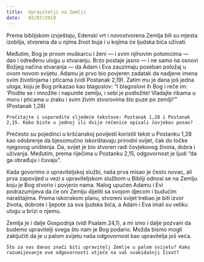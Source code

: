 ```yaml
---
title:  Upravitelji na Zemlji
date:   02/07/2019
---
```


Prema biblijskom izvještaju, Edenski vrt i novostvorena Zemlja bili su mjesta izobilja, stvorena da u njima život buja i u kojima će ljudska bića uživati.

Međutim, Bog je prvom muškarcu i ženi — i svim njihovim potomcima — dao i određenu ulogu u stvaranju. Brzo postaje jasno — i ne samo na osnovi Božjeg načina stvaranja — da Adam i Eva zauzimaju poseban položaj u ovom novom svijetu. Adamu je prvo bio povjeren zadatak da nadjene imena svim životinjama i pticama (vidi Postanak 2,19). Zatim mu je dana još jedna uloga, koju je Bog prikazao kao blagoslov: “I blagoslovi ih Bog i reče im: ‘Plodite se i množite i napunite zemlju, i sebi je podložite! Vladajte ribama u moru i pticama u zraku i svim živim stvorovima što puze po zemlji!’” (Postanak 1,28)

`Pročitajte i usporedite sljedeće tekstove: Postanak 1,28 i Postanak 2,15. Kako biste u jednoj ili dvije rečenice opisali čovjekov posao?`

Prečesto su pojedinci u kršćanskoj povijesti koristili tekst u Postanku 1,28 kao odobrenje da bjesomučno iskorištavaju prirodni svijet, čak do točke njegovog uništenja. Da, svijet je bio stvoren radi čovjekovog života, dobra i uživanja. Međutim, prema riječima u Postanku 2,15, odgovornost je ljudi “da ga obrađuju i čuvaju”.

Kada govorimo o upraviteljskoj službi, naša prva misao je često novac, ali prva zapovijed u vezi s upraviteljskom službom u Bibliji odnosi se na Zemlju koju je Bog stvorio i povjerio nama. Nalog upućen Adamu i Evi podrazumijeva da će oni Zemlju dijeliti sa svojom djecom i budućim naraštajima. Prema iskonskom planu, stvoreni svijet trebao je biti izvor života, dobrote i ljepote za sva ljudska bića, a Adam i Eva imali su veliku ulogu u brizi o njemu.

Zemlja je i dalje Gospodnja (vidi Psalam 24,1), a mi smo i dalje pozvani da budemo upravitelji svega što nam je Bog podario. Možda bismo mogli zaključiti da je u palom svijetu naša odgovornost kao upravitelja još veća.

`Što za vas danas znači biti upravitelj Zemlje u palom svijetu? Kako razumijevanje ove odgovornosti utječe na vaš svakidašnji život?`
